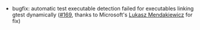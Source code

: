 * bugfix: automatic test executable detection failed for executables linking gtest dynamically ([#169](https://github.com/csoltenborn/GoogleTestAdapter/issues/169), thanks to Microsoft's [Lukasz Mendakiewicz](https://github.com/LukaszMendakiewicz) for fix)